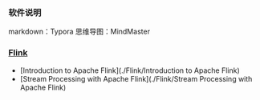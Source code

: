 
### 软件说明
markdown：Typora
思维导图：MindMaster


### [Flink](./Flink)
- [Introduction to Apache Flink](./Flink/Introduction to Apache Flink)
- [Stream Processing with Apache Flink](./Flink/Stream Processing with Apache Flink)